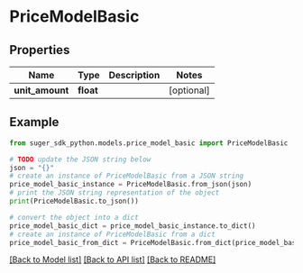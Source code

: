 # PriceModelBasic


## Properties

Name | Type | Description | Notes
------------ | ------------- | ------------- | -------------
**unit_amount** | **float** |  | [optional] 

## Example

```python
from suger_sdk_python.models.price_model_basic import PriceModelBasic

# TODO update the JSON string below
json = "{}"
# create an instance of PriceModelBasic from a JSON string
price_model_basic_instance = PriceModelBasic.from_json(json)
# print the JSON string representation of the object
print(PriceModelBasic.to_json())

# convert the object into a dict
price_model_basic_dict = price_model_basic_instance.to_dict()
# create an instance of PriceModelBasic from a dict
price_model_basic_from_dict = PriceModelBasic.from_dict(price_model_basic_dict)
```
[[Back to Model list]](../README.md#documentation-for-models) [[Back to API list]](../README.md#documentation-for-api-endpoints) [[Back to README]](../README.md)


